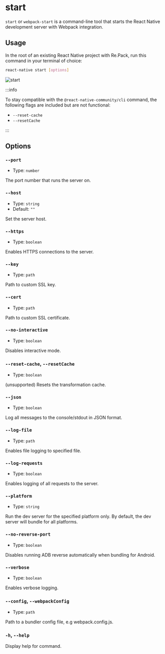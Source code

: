 # start

`start` or `webpack-start` is a command-line tool that starts the React Native development server with Webpack integration.

## Usage

In the root of an existing React Native project with Re.Pack, run this command in your terminal of choice:

```bash
react-native start [options]
```

![start](/img/start.png)

:::info

To stay compatible with the `@react-native-community/cli` command, the following flags are included but are not functional:

- `--reset-cache`
- `--resetCache`

:::

## Options

### `--port`

- Type: `number`

The port number that runs the server on.

### `--host`

- Type: `string`
- Default: `""`

Set the server host.

### `--https`

- Type: `boolean`

Enables HTTPS connections to the server.

### `--key`

- Type: `path`

Path to custom SSL key.

### `--cert`

- Type: `path`

Path to custom SSL certificate.

### `--no-interactive`

- Type: `boolean`

Disables interactive mode.

### `--reset-cache`, `--resetCache`

- Type: `boolean`

(unsupported) Resets the transformation cache.

### `--json`

- Type: `boolean`

Log all messages to the console/stdout in JSON format.

### `--log-file`

- Type: `path`

Enables file logging to specified file.

### `--log-requests`

- Type: `boolean`

Enables logging of all requests to the server.

### `--platform`

- Type: `string`

Run the dev server for the specified platform only. By default, the dev server will bundle for all platforms.

### `--no-reverse-port`

- Type: `boolean`

Disables running ADB reverse automatically when bundling for Android.

### `--verbose`

- Type: `boolean`

Enables verbose logging.

### `--config`, `--webpackConfig`

- Type: `path`

Path to a bundler config file, e.g webpack.config.js.

### `-h`, `--help`

Display help for command.
